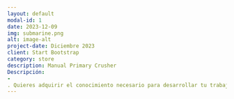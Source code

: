 ```yaml
---
layout: default
modal-id: 1
date: 2023-12-09
img: submarine.png
alt: image-alt
project-date: Diciembre 2023
client: Start Bootstrap
category: store
description: Manual Primary Crusher 
Descripción:
-
. Quieres adquirir el conocimiento necesario para desarrollar tu trabajo en el mantenimiento de Chancadoras Giratorias  
---
```



